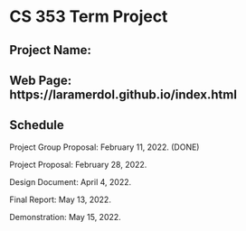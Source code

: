 # CS 353 Term Project
<h2>Project Name:  </h2> 
<h2>Web Page:  https://laramerdol.github.io/index.html </h2> 
<div>
<h2>Schedule</h2> 
<p>Project Group Proposal: February 11, 2022. (DONE)</p>
<p><p><p><p>Project Proposal: February 28, 2022.</p>
<p><p><p>Design Document: April 4, 2022.</p>
<p><p>Final Report: May 13, 2022.</p>
<p>Demonstration: May 15, 2022.</p>
</div>
